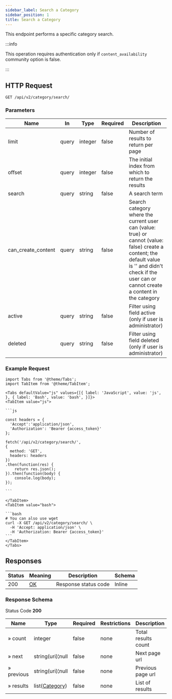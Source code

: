 ```yaml
---
sidebar_label: Search a Category
sidebar_position: 1
title: Search a Category
---
```


This endpoint performs a specific category search.

:::info

This operation requires authentication only if `content_availability` community option is false.

:::

## HTTP Request

`GET /api/v2/category/search/`

### Parameters

| Name               | In    | Type    | Required | Description                                                                                                                                                                                             |
|--------------------|-------|---------|----------|---------------------------------------------------------------------------------------------------------------------------------------------------------------------------------------------------------|
| limit              | query | integer | false    | Number of results to return per page                                                                                                                                                                    |
| offset             | query | integer | false    | The initial index from which to return the results                                                                                                                                                      |
| search             | query | string  | false    | A search term                                                                                                                                                                                           |
| can_create_content | query | string  | false    | Search category where the current user can (value: true) or cannot (value: false) create a content; the default value is '' and didn't check if the user can or cannot create a content in the category |
| active             | query | string  | false    | Filter using field active (only if user is administrator)                                                                                                                                               |
| deleted            | query | string  | false    | Filter using field deleted (only if user is administrator)                                                                                                                                              |

### Example Request

````mdx-code-block
import Tabs from '@theme/Tabs';
import TabItem from '@theme/TabItem';

<Tabs defaultValue="js" values={[{ label: 'JavaScript', value: 'js', }, { label: 'Bash', value: 'bash', }]}>
<TabItem value="js">

```js

const headers = {
  'Accept':'application/json',
  'Authorization': 'Bearer {access_token}'
};

fetch('/api/v2/category/search/',
{
  method: 'GET',
  headers: headers
})
.then(function(res) {
    return res.json();
}).then(function(body) {
    console.log(body);
});

```

</TabItem>
<TabItem value="bash">

```bash
# You can also use wget
curl -X GET /api/v2/category/search/ \
  -H 'Accept: application/json' \
  -H 'Authorization: Bearer {access_token}'
```
</TabItem>
</Tabs>
````

## Responses

| Status | Meaning                                                 | Description          | Schema |
|--------|---------------------------------------------------------|----------------------|--------|
| 200    | [OK](https://tools.ietf.org/html/rfc7231#section-6.3.1) | Response status code | Inline |

### Response Schema

Status Code **200**

| Name       | Type                                                     | Required | Restrictions | Description         |
|------------|----------------------------------------------------------|----------|--------------|---------------------|
| » count    | integer                                                  | false    | none         | Total results count |
| » next     | string(uri)¦null                                         | false    | none         | Next page url       |
| » previous | string(uri)¦null                                         | false    | none         | Previous page url   |
| » results  | list([Category](/docs/apireference/v2/schemas/category)) | false    | none         | List of results     |

